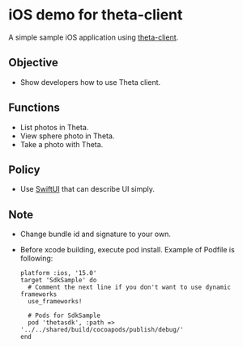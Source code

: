 # iOS demo for theta-client

A simple sample iOS application using [theta-client](https://github.com/ricohapi/theta-client).

## Objective

* Show developers how to use Theta client.

## Functions

* List photos in Theta.
* View sphere photo in Theta.
* Take a photo with Theta.

## Policy

* Use [SwiftUI](https://developer.apple.com/jp/xcode/swiftui/) that can describe UI simply.

## Note

* Change bundle id and signature to your own.
* Before xcode building, execute pod install. Example of Podfile is following:

  ```
  platform :ios, '15.0'
  target 'SdkSample' do
    # Comment the next line if you don't want to use dynamic frameworks
    use_frameworks!

    # Pods for SdkSample
    pod 'thetasdk', :path => '../../shared/build/cocoapods/publish/debug/'
  end
  ```
